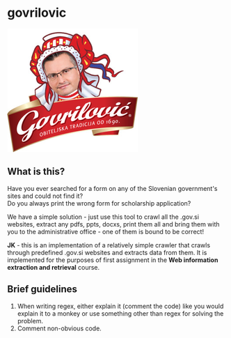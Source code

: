 # govrilovic
![Too much?](sigil.png)
## What is this?
Have you ever searched for a form on any of the Slovenian government's sites and could not find it?  
Do you always print the wrong form for scholarship application?  
  
We have a simple solution - just use this tool to crawl all the .gov.si websites, extract any
pdfs, ppts, docxs, print them all and bring them with you to the administrative office - one of
them is bound to be correct!

**JK** - this is an implementation of a relatively simple crawler that crawls through
predefined .gov.si websites and extracts data from them. It is implemented for the purposes of
first assignment in the **Web information extraction and retrieval** course.

## Brief guidelines
1. When writing regex, either explain it (comment the code) like you would explain it to a monkey
or use something other than regex for solving the problem.
2. Comment non-obvious code.
